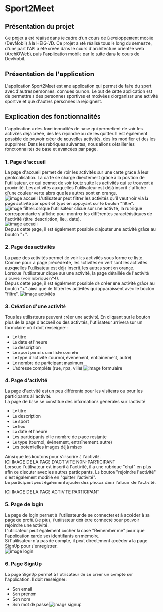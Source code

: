 # Sport2Meet

## Présentation du projet

Ce projet a été réalisé dans le cadre d'un cours de Developpement mobile (DevMobil) à la HEIG-VD. Ce projet a été réalisé tous le long du semestre, d'une part l'API a été créée dans le cours d'architecture orientée web (ArchiOWeb), puis l'application mobile par le suite dans le cours de DevMobil.

## Présentation de l'application

L'application Sport2Meet est une application qui permet de faire du sport avec d'autres personnes, connues ou non. Le but de cette application est de permettre à des personnes sportives et motivées d'organiser une activité sportive et que d'autres personnes la rejoignent.

## Explication des fonctionnalités

L'application a des fonctionnalités de base qui permettent de voir les activités déjà créée, des les rejoindre ou de les quitter. Il est également possible de pouvoir créer de nouvelles activités, des les modifier et des les supprimer.
Dans les rubriques suivantes, nous allons détailler les fonctionnalités de base et avancées par page.

### 1. Page d'accueil

La page d'accueil permet de voir les activités sur une carte grâce à leur géolocalisation. La carte se charge directement grâce à la position de l'utilisateur, ce qui permet de voir toute suite les activités qui se trouvent à proximité. Les activités auxquelles l'utilisateur est déjà inscrit s'affiche d'une couleur verte alors que les autres sont en orange. <br>
![image accueil](/resources/accueil.png)
L'utilisateur peut filtrer les activités qu'il veut voir via la page activité par sport et type en appuyant sur le bouton "filtre".<br>
![image filtre](/resources/filtre.png)
Lorsque l'utilisateur clique sur une activité, la rubrique correspondante s'affiche pour montrer les différentes caractéristiques de l'activité (titre, description, lieu, date).<br>
![image accueil](/resources/activite_accueil.png)<br>
Depuis cette page, il est également possible d'ajouter une activité grâce au bouton "+".


### 2. Page des activités

La page des activités permet de voir les activités sous forme de liste. Comme pour la page précédente, les activités en vert sont les activités auxquelles l'utilisateur est déjà inscrit, les autres sont en orange.<br>
Lorsque l'utilisateur clique sur une activité, la page détaillée de l'activité s'ouvre (voir rubrique n°4).<br>
Depuis cette page, il est également possible de créer une activité grâce au bouton "+" ainsi que de filtrer les activités qui apparaissent avec le bouton "filtre".
![image activités](/resources/activites.png)

### 3. Création d'une activité

Tous les utilisateurs peuvent créer une activité. En cliquant sur le bouton plus de la page d'accueil ou des activités, l'utilisateur arrivera sur un formulaire où il doit renseigner :
- Le titre
- La date et l'heure
- La description
- Le sport parmis une liste donnée
- Le type d'activité (tournoi, évènement, entraînement, autre)
- Le nombre de participant maximum
- L'adresse complète (rue, npa, ville)
![image formulaire](/resources/formulaire.png)

### 4. Page d'activité

La page d'activité est un peu différente pour les visiteurs ou pour les participants à l'activité.<br>
La page de base se constitue des informations générales sur l'activité :
- Le titre
- La description
- Le sport
- Le lieu
- La date et l'heure
- Les participants et le nombre de place restante
- Le type (tournoi, évènement, entraînement, autre)
- Les potentielles images déjà mises

Ainsi que les boutons pour s'inscrire à l'activité.<br>
ICI IMAGE DE LA PAGE D'ACTIVITE NON-PARTICIPANT<BR>
Lorsque l'utilisateur est inscrit à l'activité, il a une rubrique "chat" en plus afin de discuter avec les autres participants. Le bouton "rejoindre l'activité" s'est également modifié en "quitter l'activité".<br>
Le participant peut également ajouter des photos dans l'album de l'activité.

ICI IMAGE DE LA PAGE ACTIVITE PARTICIPANT

### 5. Page de login

La page de login permet à l'utilisateur de se connecter et à accéder à sa page de profil. De plus, l'utilisateur doit être connecté pour pouvoir rejoindre une activité.<br>
L'utilisateur peut également cocher la case "Remember me" pour que l'application garde ses identifiants en mémoire.<br>
Si l'utilisateur n'a pas de compte, il peut directement accéder à la page SignUp pour s'enregistrer.<br>
![image login](/resources/login.png)

### 6. Page SignUp

La page SignUp permet à l'utilisateur de se créer un compte sur l'application. Il doit renseigner :
- Son email
- Son prénom
- Son nom
- Son mot de passe
![image signup](/resources/signup.png)